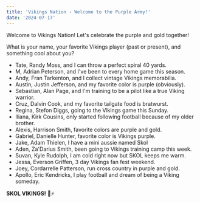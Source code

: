 ```yaml
---
title: 'Vikings Nation - Welcome to the Purple Army!'
date: '2024-07-17'
---
```


Welcome to Vikings Nation! Let's celebrate the purple and gold together!

What is your name, your favorite Vikings player (past or present), and something cool about you?

- Tate, Randy Moss, and I can throw a perfect spiral 40 yards.
- M, Adrian Peterson, and I've been to every home game this season.
- Andy, Fran Tarkenton, and I collect vintage Vikings memorabilia.
- Austin, Justin Jefferson, and my favorite color is purple (obviously).
- Sebastian, Alan Page, and I'm training to be a pilot like a true Viking warrior.
- Cruz, Dalvin Cook, and my favorite tailgate food is bratwurst.
- Regina, Stefon Diggs, going to the Vikings game this Sunday.
- Iliana, Kirk Cousins, only started following football because of my older brother.
- Alexis, Harrison Smith, favorite colors are purple and gold.
- Gabriel, Danielle Hunter, favorite color is Vikings purple.
- Jake, Adam Thielen, I have a mini aussie named Skol
- Aden, Za'Darius Smith, been going to Vikings training camp this week.
- Suvan, Kyle Rudolph, I am cold right now but SKOL keeps me warm.
- Jessa, Everson Griffen, 3 day Vikings fan fest weekend.
- Joey, Cordarrelle Patterson, run cross country in purple and gold.
- Apollo, Eric Kendricks, I play football and dream of being a Viking someday.

**SKOL VIKINGS!** 🏈⚡